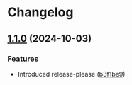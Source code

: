 # Changelog

## [1.1.0](https://github.com/spuxx1701/hello-world/compare/hello-world-v1.0.0...hello-world-v1.1.0) (2024-10-03)


### Features

* Introduced release-please ([b3f1be9](https://github.com/spuxx1701/hello-world/commit/b3f1be9a7e70591710d08197d630fe8c57256d48))
